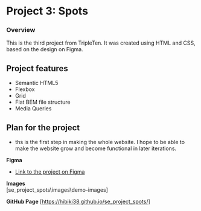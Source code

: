 # Project 3: Spots

### Overview

This is the third project from TripleTen. It was created using HTML and CSS, based on the design on Figma.

## Project features

- Semantic HTML5
- Flexbox
- Grid
- Flat BEM file structure
- Media Queries

## Plan for the project

- ths is the first step in making the whole website. I hope to be able to make the website grow and become functional in later iterations.

**Figma**

- [Link to the project on Figma](https://www.figma.com/file/BBNm2bC3lj8QQMHlnqRsga/Sprint-3-Project-%E2%80%94-Spots?type=design&node-id=2%3A60&mode=design&t=afgNFybdorZO6cQo-1)

**Images**  
 [se_project_spots\images\demo-images]

**GitHub Page**
[https://hibiki38.github.io/se_project_spots/]
